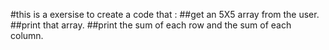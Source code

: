 #this is a exersise to create a code that :
##get an 5X5 array from the user.
##print that array.
##print the sum of each row and the sum of each column.

